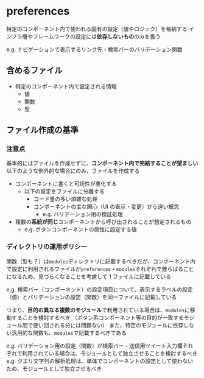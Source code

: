 # preferences

特定のコンポーネント内で使われる固有の設定（値やロジック）を格納する
インフラ層やフレームワークの設定には**依存しないもの**のみを扱う

e.g. ナビゲーションで表示するリンク先・検索バーのバリデーション関数

## 含めるファイル

- 特定のコンポーネント内で設定される情報
  - 値
  - 関数
  - 型

## ファイル作成の基準

### 注意点

基本的にはファイルを作成せずに、**コンポーネント内で完結することが望ましい**
以下のような例外的な場合にのみ、ファイルを作成する

- コンポーネントに書くと可読性が悪化する
  - 以下の設定をファイルに分離する
    - コード量の多い煩雑な処理
    - コンポーネントの主な関心（UI の表示・変更）から遠い概念
      - e.g. バリデーション用の検証処理
- 複数の**系統が同じ**コンポーネントから呼び出されることが想定されるもの
  - e.g. ボタンコンポーネントの属性に設定する値

### ディレクトリの運用ポリシー

関数（型も？）は`modules`ディレクトリに記載するべきだが、コンポーネント内で設定に利用されるファイルが`preferences`・`modules`それぞれで散らばることになるため、見づらくなることを考慮して 1 ファイルに記載している

e.g. 検索バー（コンポーネント）の設定項目について、表示するラベルの設定（値）とバリデーションの設定（関数）を同一ファイルに記載している

つまり、**目的の異なる複数のモジュール**で利用されている場合は、`modules`に移動することを検討するべき
（ボタン系コンポーネント等の目的が一致するモジュール間で使い回される分には問題ない）
また、特定のモジュールに依存しない汎用的な関数も、`modules`で記載するべきである

e.g. バリデーション用の設定（関数）が検索バー・送信用ツイート入力欄それぞれで利用されている場合は、モジュールとして独立させることを検討するべき
e.g. クエリ文字列の解析処理は、単体でコンポーネントの設定として使わないため、モジュールとして独立させるべき
